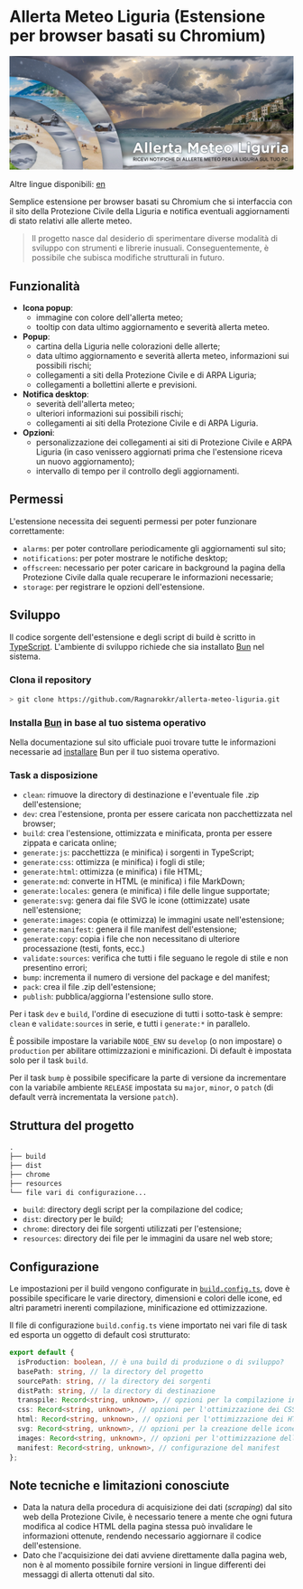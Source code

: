 # Allerta Meteo Liguria (Estensione per browser basati su Chromium)

![Allerta Meteo Liguria Cover](./resources/allerta-meteo-liguria-marquee.png)

Altre lingue disponibili: [en](README.md)

Semplice estensione per browser basati su Chromium che si interfaccia con il sito della Protezione Civile della Liguria e notifica eventuali aggiornamenti di stato relativi alle allerte meteo.

> Il progetto nasce dal desiderio di sperimentare diverse modalità di sviluppo con strumenti e librerie inusuali. Conseguentemente, è possibile che subisca modifiche strutturali in futuro.

## Funzionalità

- **Icona popup**:
  - immagine con colore dell'allerta meteo;
  - tooltip con data ultimo aggiornamento e severità allerta meteo.
- **Popup**:
  - cartina della Liguria nelle colorazioni delle allerte;
  - data ultimo aggiornamento e severità allerta meteo, informazioni sui possibili rischi;
  - collegamenti a siti della Protezione Civile e di ARPA Liguria;
  - collegamenti a bollettini allerte e previsioni.
- **Notifica desktop**:
  - severità dell'allerta meteo;
  - ulteriori informazioni sui possibili rischi;
  - collegamenti ai siti della Protezione Civile e di ARPA Liguria.
- **Opzioni**:
  - personalizzazione dei collegamenti ai siti di Protezione Civile e ARPA Liguria (in caso venissero aggiornati prima che l'estensione riceva un nuovo aggiornamento);
  - intervallo di tempo per il controllo degli aggiornamenti.

## Permessi

L'estensione necessita dei seguenti permessi per poter funzionare correttamente:

- `alarms`: per poter controllare periodicamente gli aggiornamenti sul sito;
- `notifications`: per poter mostrare le notifiche desktop;
- `offscreen`: necessario per poter caricare in background la pagina della Protezione Civile dalla quale recuperare le informazioni necessarie;
- `storage`: per registrare le opzioni dell'estensione.

## Sviluppo

Il codice sorgente dell'estensione e degli script di build è scritto in [TypeScript](https://www.typescriptlang.org/). L'ambiente di sviluppo richiede che sia installato [Bun](https://bun.sh/) nel sistema.

### Clona il repository

```bash
> git clone https://github.com/Ragnarokkr/allerta-meteo-liguria.git
```

### Installa [Bun](https://bun.sh/) in base al tuo sistema operativo

Nella documentazione sul sito ufficiale puoi trovare tutte le informazioni necessarie ad [installare](https://bun.sh/) Bun per il tuo sistema operativo.

### Task a disposizione

- `clean`: rimuove la directory di destinazione e l'eventuale file .zip dell'estensione;
- `dev`: crea l'estensione, pronta per essere caricata non pacchettizzata nel browser;
- `build`: crea l'estensione, ottimizzata e minificata, pronta per essere zippata e caricata online;
- `generate:js`: pacchettizza (e minifica) i sorgenti in TypeScript;
- `generate:css`: ottimizza (e minifica) i fogli di stile;
- `generate:html`: ottimizza (e minifica) i file HTML;
- `generate:md`: converte in HTML (e minifica) i file MarkDown;
- `generate:locales`: genera (e minifica) i file delle lingue supportate;
- `generate:svg`: genera dai file SVG le icone (ottimizzate) usate nell'estensione;
- `generate:images`: copia (e ottimizza) le immagini usate nell'estensione;
- `generate:manifest`: genera il file manifest dell'estensione;
- `generate:copy`: copia i file che non necessitano di ulteriore processazione (testi, fonts, ecc.)
- `validate:sources`: verifica che tutti i file seguano le regole di stile e non presentino errori;
- `bump`: incrementa il numero di versione del package e del manifest;
- `pack`: crea il file .zip dell'estensione;
- `publish`: pubblica/aggiorna l'estensione sullo store.

Per i task `dev` e `build`, l'ordine di esecuzione di tutti i sotto-task è sempre: `clean` e `validate:sources` in serie, e tutti i `generate:*` in parallelo.

È possibile impostare la variabile `NODE_ENV` su `develop` (o non impostare) o `production` per abilitare ottimizzazioni e minificazioni. Di default è impostata solo per il task `build`.

Per il task `bump` è possibile specificare la parte di versione da incrementare con la variabile ambiente `RELEASE` impostata su `major`, `minor`, o `patch` (di default verrà incrementata la versione `patch`).

## Struttura del progetto

```plaintext
.
├── build
├── dist
├── chrome
├── resources
└── file vari di configurazione...
```

- `build`: directory degli script per la compilazione del codice;
- `dist`: directory per le build;
- `chrome`: directory dei file sorgenti utilizzati per l'estensione;
- `resources`: directory dei file per le immagini da usare nel web store;

## Configurazione

Le impostazioni per il build vengono configurate in [`build.config.ts`](build.config.ts), dove è possibile specificare le varie directory, dimensioni e colori delle icone, ed altri parametri inerenti compilazione, minificazione ed ottimizzazione.

Il file di configurazione `build.config.ts` viene importato nei vari file di task ed esporta un oggetto di default così strutturato:

```typescript
export default {
  isProduction: boolean, // è una build di produzione o di sviluppo?
  basePath: string, // la directory del progetto
  sourcePath: string, // la directory dei sorgenti
  distPath: string, // la directory di destinazione
  transpile: Record<string, unknown>, // opzioni per la compilazione in TS
  css: Record<string, unknown>, // opzioni per l'ottimizzazione dei CSS
  html: Record<string, unknown>, // opzioni per l'ottimizzazione dei HTML
  svg: Record<string, unknown>, // opzioni per la creazione delle icone da SVG
  images: Record<string, unknown>, // opzioni per l'ottimizzazione delle immagini
  manifest: Record<string, unknown>, // configurazione del manifest
};
```

## Note tecniche e limitazioni conosciute

- Data la natura della procedura di acquisizione dei dati (_scraping_) dal sito web della Protezione Civile, è necessario tenere a mente che ogni futura modifica al codice HTML della pagina stessa può invalidare le informazioni ottenute, rendendo necessario aggiornare il codice dell'estensione.
- Dato che l'acquisizione dei dati avviene direttamente dalla pagina web, non è al momento possibile fornire versioni in lingue differenti dei messaggi di allerta ottenuti dal sito.

